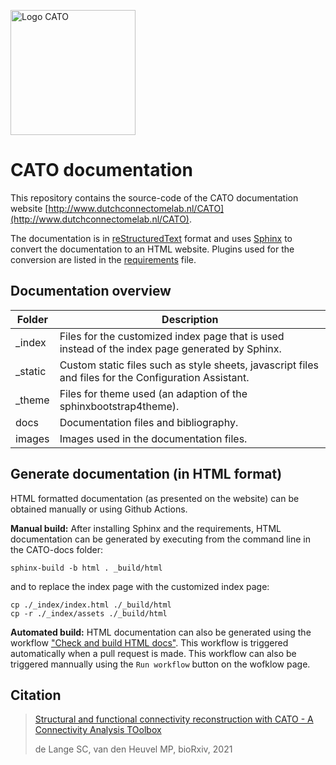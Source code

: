 <a href="http://www.dutchconnectomelab.nl/CATO"><img src="http://www.dutchconnectomelab.nl/CATO/assets/img/CATO_logo.svg" alt="Logo CATO" width="200"/></a>

# CATO documentation
This repository contains the source-code of the CATO documentation website [http://www.dutchconnectomelab.nl/CATO](http://www.dutchconnectomelab.nl/CATO).

The documentation is in [reStructuredText](https://en.wikipedia.org/wiki/ReStructuredText) format and uses [Sphinx](https://www.sphinx-doc.org/en/master/) to convert the documentation to an HTML website. Plugins used for the conversion are listed in the [requirements](requirements.txt) file.

## Documentation overview
|Folder|Description|
|-------|-------------|
|_index|Files for the customized index page that is used instead of the index page generated by Sphinx.|
|_static|Custom static files such as style sheets, javascript files and files for the Configuration Assistant.|
|_theme|Files for theme used (an adaption of the sphinxbootstrap4theme).|
|docs|Documentation files and bibliography.|
|images|Images used in the documentation files.|

## Generate documentation (in HTML format)
HTML formatted documentation (as presented on the website) can be obtained manually or using Github Actions.

**Manual build:** After installing Sphinx and the requirements, HTML documentation can be generated by executing from the command line in the CATO-docs folder:

```
sphinx-build -b html . _build/html
```  
  
and to replace the index page with the customized index page:

```
cp ./_index/index.html ./_build/html
cp -r ./_index/assets ./_build/html
```

**Automated build:** HTML documentation can also be generated using the workflow ["Check and build HTML docs"](https://github.com/dutchconnectomelab/CATO-docs/actions/workflows/main.yml). This workflow is triggered automatically when a pull request is made. This workflow can also be triggered mannually using the `Run workflow` button on the wofklow page.

## Citation
> [Structural and functional connectivity reconstruction with CATO - A Connectivity Analysis TOolbox](https://www.biorxiv.org/content/10.1101/2021.05.31.446012v1)
>
> de Lange SC, van den Heuvel MP, bioRxiv, 2021
